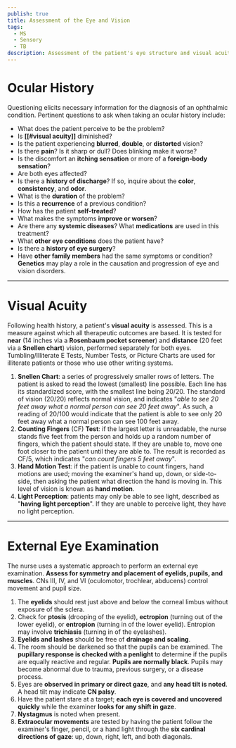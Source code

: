 ```yaml
---
publish: true
title: Assessment of the Eye and Vision
tags:
  - MS
  - Sensory
  - TB
description: Assessment of the patient's eye structure and visual acuity. This involves an ocular history and various tests to determine the intactness of the patient's visual field.
---
```

# Ocular History
Questioning elicits necessary information for the diagnosis of an ophthalmic condition. Pertinent questions to ask when taking an ocular history include:
- What does the patient perceive to be the problem?
- Is **[[#visual acuity]]** diminished?
- Is the patient experiencing **blurred**, **double**, or **distorted** vision?
- Is there **pain**? Is it sharp or dull? Does blinking make it worse?
- Is the discomfort an **itching sensation** or more of a **foreign-body sensation**?
- Are both eyes affected?
- Is there a **history of discharge**? If so, inquire about the **color**, **consistency**, and **odor**.
- What is the **duration** of the problem?
- Is this a **recurrence** of a previous condition?
- How has the patient **self-treated**?
- What makes the symptoms **improve or worsen**?
- Are there any **systemic diseases**? What **medications** are used in this treatment?
- What **other eye conditions** does the patient have?
- Is there a **history of eye surgery**?
- Have **other family members** had the same symptoms or condition? **Genetics** may play a role in the causation and progression of eye and vision disorders.

___

# Visual Acuity
Following health history, a patient's **visual acuity** is assessed. This is a measure against which all therapeutic outcomes are based. It is tested for **near** (14 inches via a **Rosenbaum pocket screener**) and **distance** (20 feet via a **Snellen chart**) vision, performed separately for both eyes. Tumbling/Illiterate E Tests, Number Tests, or Picture Charts are used for illiterate patients or those who use other writing systems.
1. **Snellen Chart**: a series of progressively smaller rows of letters. The patient is asked to read the lowest (smallest) line possible. Each line has its standardized score, with the smallest line being 20/20. The standard of vision (20/20) reflects normal vision, and indicates "*able to see 20 feet away what a normal person can see 20 feet away*". As such, a reading of 20/100 would indicate that the patient is able to see only 20 feet away what a normal person can see 100 feet away.
2. **Counting Fingers** (CF) **Test**: if the largest letter is unreadable, the nurse stands five feet from the person and holds up a random number of fingers, which the patient should state. If they are unable to, move one foot closer to the patient until they are able to. The result is recorded as CF/5, which indicates "*can count fingers 5 feet away*".
3. **Hand Motion Test**: if the patient is unable to count fingers, hand motions are used; moving the examiner's hand up, down, or side-to-side, then asking the patient what direction the hand is moving in. This level of vision is known as **hand motion**.
4. **Light Perception**: patients may only be able to see light, described as "**having light perception**". If they are unable to perceive light, they have no light perception.

___

# External Eye Examination
The nurse uses a systematic approach to perform an external eye examination. **Assess for symmetry and placement of eyelids, pupils, and muscles**. CNs III, IV, and VI (oculomotor, trochlear, abducens) control movement and pupil size.
1. The **eyelids** should rest just above and below the corneal limbus without exposure of the sclera.
2. Check for **ptosis** (drooping of the eyelid), **ectropion** (turning out of the lower eyelid), or **entropion** (turning in of the lower eyelid). Entropion may involve **trichiasis** (turning in of the eyelashes).
3. **Eyelids and lashes** should be free of **drainage and scaling**.
4. The room should be darkened so that the pupils can be examined. The **pupillary response is checked with a penlight** to determine if the pupils are equally reactive and regular. **Pupils are normally black**. Pupils may become abnormal due to trauma, previous surgery, or a disease process.
5. Eyes are **observed in primary or direct gaze**, and **any head tilt is noted**. A head tilt may indicate **CN palsy**.
6. Have the patient stare at a target; **each eye is covered and uncovered quickly** while the examiner **looks for any shift in gaze**.
7. **Nystagmus** is noted when present.
8. **Extraocular movements** are tested by having the patient follow the examiner's finger, pencil, or a hand light through the **six cardinal directions of gaze**: up, down, right, left, and both diagonals.
